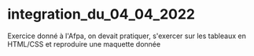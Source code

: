 # integration_du_04_04_2022

Exercice donné à l'Afpa, on devait pratiquer, s'exercer sur les tableaux en HTML/CSS et reproduire une maquette donnée

